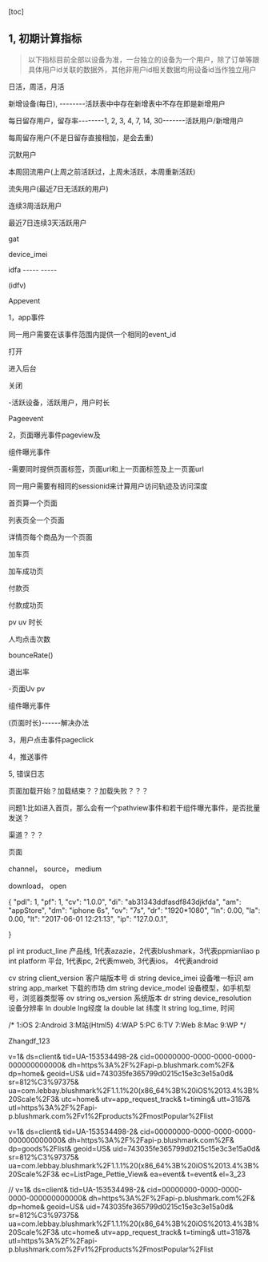 [toc]



## 1, 初期计算指标

>  以下指标目前全部以设备为准，一台独立的设备为一个用户，除了订单等跟具体用户id关联的数据外，其他非用户id相关数据均用设备id当作独立用户



日活，周活，月活

新增设备(每日), --------活跃表中中存在新增表中不存在即是新增用户

每日留存用户，留存率--------1, 2, 3, 4, 7, 14, 30-------活跃用户/新增用户

每周留存用户(不是日留存直接相加，是会去重)



沉默用户

本周回流用户(上周之前活跃过，上周未活跃，本周重新活跃)



流失用户(最近7日无活跃的用户)



连续3周活跃用户

最近7日连续3天活跃用户



gat 



device_imei

idfa  -----  ----- 

(idfv)







Appevent

1，app事件

同一用户需要在该事件范围内提供一个相同的event_id

打开

进入后台

关闭



-活跃设备，活跃用户，用户时长



Pageevent    



2，页面曝光事件pageview及

组件曝光事件

-需要同时提供页面标签，页面url和上一页面标签及上一页面url



同一用户需要有相同的sessionid来计算用户访问轨迹及访问深度





首页算一个页面

列表页全一个页面

详情页每个商品为一个页面

加车页

加车成功页

付款页

付款成功页



pv uv 时长 

人均点击次数

bounceRate()

退出率







-页面Uv pv 



组件曝光事件



(页面时长)------解决办法



3，用户点击事件pageclick



4，推送事件



5, 错误日志



页面加载开始？加载结束？？加载失败？？？



问题1:比如进入首页，那么会有一个pathview事件和若干组件曝光事件，是否批量发送？





渠道？？？







页面

channel， source， medium

download， open



{
	"pdl": 1,
	"pf":  1,
	"cv": "1.0.0",
	"di": "ab31343ddfasdf843djkfda",
	"am": "appStore",
	"dm": "iphone 6s",
	"ov": "7s",
	"dr": "1920*1080",
	"ln": 0.00,
	"la": 0.00,
	"lt": "2017-06-01 12:21:13",
	"ip": "127.0.0.1",

}







pl int product_line 产品线, 1代表azazie，2代表blushmark，3代表ppmianliao
p  int platform 平台, 1代表pc, 2代表mweb, 3代表ios， 4代表android 

cv string client_version 客户端版本号
di string device_imei 设备唯一标识
am string app_market 下载的市场
dm string device_model 设备模型，如手机型号，浏览器类型等
ov string os_version 系统版本
dr string device_resolution 设备分辨率
ln double lng经度
la double lat 纬度
lt string log_time, 时间





/*
1:iOS
2:Android
3:M站(Html5)
4:WAP
5:PC
6:TV
7:Web
8:Mac
9:WP
*/

Zhangdf_123









v=1&
ds=client&
tid=UA-153534498-2&
cid=00000000-0000-0000-0000-000000000000&
dh=https%3A%2F%2Fapi-p.blushmark.com%2F&
dp=home&
geoid=US&
uid=743035fe365799d0215c15e3c3e15a0d&
sr=812%C3%97375&
ua=com.lebbay.blushmark%2F1.1.1%20(x86_64%3B%20iOS%2013.4%3B%20Scale%2F3&
utc=home&
utv=app_request_track&
t=timing&
utt=3187&
utl=https%3A%2F%2Fapi-p.blushmark.com%2Fv1%2Fproducts%2FmostPopular%2Flist



v=1&
ds=client&
tid=UA-153534498-2&
cid=00000000-0000-0000-0000-000000000000&
dh=https%3A%2F%2Fapi-p.blushmark.com%2F&
dp=goods%2Flist&
geoid=US&
uid=743035fe365799d0215c15e3c3e15a0d&
sr=812%C3%97375&
ua=com.lebbay.blushmark%2F1.1.1%20(x86_64%3B%20iOS%2013.4%3B%20Scale%2F3&
ec=ListPage_Pettie_View&
ea=event&
t=event&
el=3_23


//
v=1&
ds=client&
tid=UA-153534498-2&
cid=00000000-0000-0000-0000-000000000000&
dh=https%3A%2F%2Fapi-p.blushmark.com%2F&
dp=home&
geoid=US&
uid=743035fe365799d0215c15e3c3e15a0d&
sr=812%C3%97375&
ua=com.lebbay.blushmark%2F1.1.1%20(x86_64%3B%20iOS%2013.4%3B%20Scale%2F3&
utc=home&
utv=app_request_track&
t=timing&
utt=3187&
utl=https%3A%2F%2Fapi-p.blushmark.com%2Fv1%2Fproducts%2FmostPopular%2Flist